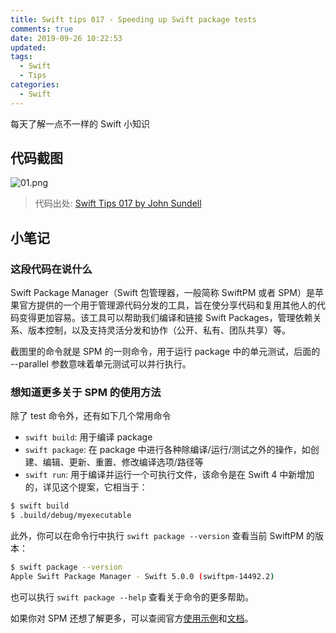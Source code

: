 ```yaml
---
title: Swift tips 017 - Speeding up Swift package tests
comments: true
date: 2019-09-26 10:22:53
updated:
tags:
  - Swift
  - Tips
categories:
  - Swift
---
```


每天了解一点不一样的 Swift 小知识

<!-- more -->

## 代码截图

![01.png](01.png)

> 代码出处: [Swift Tips 017 by John Sundell](https://github.com/JohnSundell/SwiftTips#17-speeding-up-swift-package-tests)

## 小笔记

### 这段代码在说什么

Swift Package Manager（Swift 包管理器，一般简称 SwiftPM 或者 SPM）是苹果官方提供的一个用于管理源代码分发的工具，旨在使分享代码和复用其他人的代码变得更加容易。该工具可以帮助我们编译和链接 Swift Packages，管理依赖关系、版本控制，以及支持灵活分发和协作（公开、私有、团队共享）等。

截图里的命令就是 SPM 的一则命令，用于运行 package 中的单元测试，后面的 --parallel 参数意味着单元测试可以并行执行。

### 想知道更多关于 SPM 的使用方法

除了 test 命令外，还有如下几个常用命令

* `swift build`: 用于编译 package
* `swift package`: 在 package 中进行各种除编译/运行/测试之外的操作，如创建、编辑、更新、重置、修改编译选项/路径等
* `swift run`: 用于编译并运行一个可执行文件，该命令是在 Swift 4 中新增加的，详见这个提案，它相当于：

```sh
$ swift build
$ .build/debug/myexecutable
```

此外，你可以在命令行中执行 `swift package --version` 查看当前 SwiftPM 的版本：

```sh
$ swift package --version
Apple Swift Package Manager - Swift 5.0.0 (swiftpm-14492.2)
```

也可以执行 `swift package --help` 查看关于命令的更多帮助。

如果你对 SPM 还想了解更多，可以查阅官方[使用示例](https://swift.org/getting-started/#using-the-package-manager)和[文档](https://github.com/apple/swift-package-manager/blob/master/Documentation/Usage.md)。
